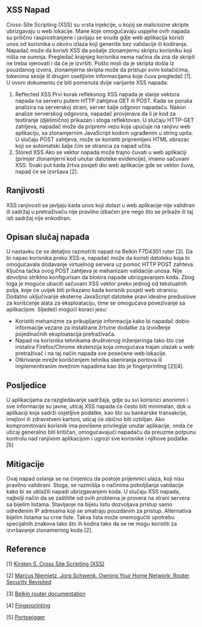 ## XSS Napad

Cross-Site Scripting (XSS) su vrsta injekcije, u kojoj se maliciozne skripte ubrizgavaju u web lokacije. Mane koje omogućavaju uspjehe ovih napada su prilično rasprostranjene i javljaju se svuda gdje web aplikacija koristi unos od korisnika u okviru izlaza koji generiše bez validacije ili kodiranja. Napadač može da koristi XSS da pošalje zlonamjernu skriptu korisniku koji ništa ne sumnja. Pregledač krajnjeg korisnika nema načina da zna da skripti ne treba vjerovati i da će je izvršiti. Pošto misli da je skripta došla iz pouzdanog izvora, zlonamjerna skripta može da pristupi svim kolačićima, tokenima sesije ili drugim osetljivim informacijama koje čuva pregledač [1].
U ovom dokumentu će biti pomenuta dvije varijante XSS napada:

1.  Reflected XSS
    Prvi korak refleksnog XSS napada je slanje vektora napada na serveru putem HTTP zahtjeva GET ili POST. Kada se poruka analizira na serverskoj strani, server šalje odgovor napadaču. Nakon analize serverskog odgovora, napadač provjerava da li je kod za testiranje (djelimično) prikazan i stoga reflektovan. U slučaju HTTP-GET zahtjeva, napadač može da pripremi vezu koja upućuje na ranjivu web aplikaciju, sa zlonamjernim JavaScript kodom ugrađenim u string upita. U slučaju POST zahtjeva, može se koristiti pripremljeni HTML obrazac koji se automatski šalje čim se stranica za napad učita.
2.  Stored XSS
    Ako se vektor napada može trajno čuvati u web aplikaciji (primjer zlonamjerni kod unutar datoteke evidencije), imamo sačuvani XSS. Svaki put kada žrtva posjeti dio web aplikacije gde se vektor čuva, napad će se izvršava [2].

## Ranjivosti

XSS ranjivosti se javljaju kada unos koji dolazi u web aplikacije nije validiran ili sadržaj u pretraživaču nije pravilno izbačen pre nego što se prikaže ili taj isti sadržaj nije enkodiran.

## Opisan slučaj napada

U nastavku će se detaljno razmotriti napad na Belkin F7D4301 ruter [3]. Da bi napao korisnika preko XSS-a, napadač može da koristi datoteku koja bi omogućavala dodavanje virtuelnog servera uz pomoć HTTP POST zahteva. Ključna tačka ovog POST zahtjeva je mehanizam validacije unosa. Nije dovoljno striktno konfigurisan da blokira napade ubrizgavanjem koda. Zbog toga je moguće ubaciti sačuvani XSS vektor preko jednog od tekstualnih polja, koje će uvijek biti prikazano kada korisnik posjeti web stranicu.
Dodatno uključivanje eksterne JavaScript datoteke pravi idealne preduslove za korišćenje alata za eksploataciju, time se omogućava povezivanje sa aplikacijom.
Sljedeći mogući koraci jesu:

- Koristiti mehanizme za prikupljanje informacija kako bi napadač dobio informacije vezane za instalirane žrtvine dodatke za izvođenje pojedinačnih eksploatacija pretraživača.
- Napad na korisnika tehnikama društvenog inženjeringa tako što cse instalira Firefox/Chrome ekstenzija koja omogućava trajan ulazak u web pretraživač i na taj način napada sve posećene web lokacije.
- Otkrivanje mreže korišćenjem tehnika skeniranja portova ili implementiranim mrežnim napadima kao što je fingerprinting [2][4].

## Posljedice

U aplikacijama za razgledavanje sadržaja, gdje su svi korisnici anonimni i sve informacije su javne, uticaj XSS napada će često biti minimalan, dok u aplikaciji koja sadrži osjetljive podatke, kao što su bankarske transakcije, imejlovi ili zdravstveni kartoni, uticaj će obično biti ozbiljan.
Ako kompromitovani korisnik ima povišene privilegije unutar aplikacije, onda će uticaj generalno biti kritičan, omogućavajući napadaču da preuzme potpunu kontrolu nad ranjivom aplikacijom i ugrozi sve korisnike i njihove podatke. [5]

## Mitigacije

Ovaj napad oslanja se na činjenicu da postoje prijemnici ulaza, koji nisu pravilno validirani. Stoga, se razmišlja o načinima poboljšanja validacije kako bi se ublažili napadi ubrizgavanjem koda. U slučaju XSS napada, najbolji način da se zaštitite od ovih problema je provera na strani servera sa bijelim listama. Stavljanje na bijelu listu dozvoljava pristup samo određenim IP adresama koji se smatraju pouzdanim za pristup. Alternativa bijelim listama su crne liste. Takva lista može onemogućiti upotrebu specijalnih znakova tako što ih kodira tako da se ne mogu koristiti za izvršavanje zlonamernog koda [2].

## Reference

[1] [Kirsten S. Cross Site Scripting (XSS)](https://owasp.org/www-community/attacks/xss/)

[2] [Marcus Niemietz, Jorg Schwenk. Owning Your Home Network: Router Security Revisited](https://arxiv.org/pdf/1506.04112.pdf)

[3] [Belkin router documentation](https://www.belkin.com/my/support-article?articleNum=7994)

[4] [Fingerprinting](fingerprinting)

[5] [Portswigger](https://portswigger.net/web-security/cross-site-scripting)
